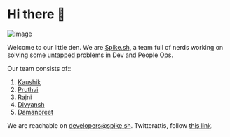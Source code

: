# Hi there 👋

![image](https://user-images.githubusercontent.com/877806/157033819-c24cebc7-1d0d-4b13-80b5-2f6021fb84a6.png)


Welcome to our little den. We are [Spike.sh](https://spike.sh), a team full of nerds working on solving some untapped problems in Dev and People Ops. 

Our team consists of::

1. [Kaushik](https://github.com/ktkaushik)
2. [Pruthvi](https://twitter.com/thepruth)
3. Rajni
4. [Divyansh](https://github.com/noob-master147)
5. [Damanpreet](https://github.com/data-pirate)

We are reachable on [developers@spike.sh](mailto:developers@spike.sh). Twitterattis, follow [this link](https://twitter.com/spikedhq). 
